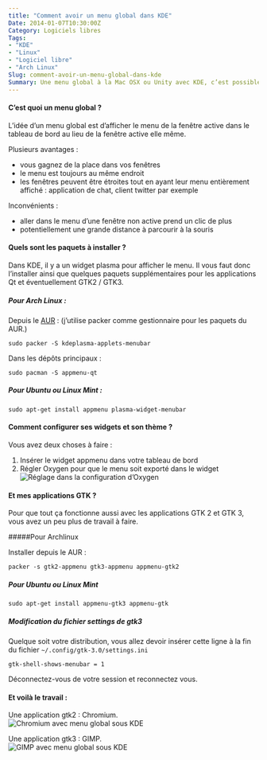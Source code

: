 ```yaml
---
title: "Comment avoir un menu global dans KDE"
Date: 2014-01-07T10:30:00Z
Category: Logiciels libres
Tags: 
- "KDE"
- "Linux"
- "Logiciel libre"
- "Arch Linux"
Slug: comment-avoir-un-menu-global-dans-kde
Summary: Une menu global à la Mac OSX ou Unity avec KDE, c’est possible !
---
```



#### C’est quoi un menu global ?
L’idée d’un menu global est d’afficher le menu de la fenêtre active dans le tableau de bord au lieu de la fenêtre active elle même.

Plusieurs avantages :

* vous gagnez de la place dans vos fenêtres
* le menu est toujours au même endroit
* les fenêtres peuvent être étroites tout en ayant leur menu entièrement affiché : application de chat, client twitter par exemple

Inconvénients :

* aller dans le menu d’une fenêtre non active prend un clic de plus
* potentiellement une grande distance à parcourir à la souris

#### Quels sont les paquets à installer ?
Dans KDE, il y a un widget plasma pour afficher le menu.
Il vous faut donc l’installer ainsi que quelques paquets supplémentaires pour les applications Qt et éventuellement GTK2 / GTK3.

##### Pour Arch Linux :
Depuis le [AUR](https://aur.archlinux.org) : (j’utilise packer comme gestionnaire pour les paquets du AUR.)

    sudo packer -S kdeplasma-applets-menubar

Dans les dépôts principaux :

    sudo pacman -S appmenu-qt

##### Pour Ubuntu ou Linux Mint :

    sudo apt-get install appmenu plasma-widget-menubar

#### Comment configurer ses widgets et son thème ? 
Vous avez deux choses à faire :

1. Insérer le widget appmenu dans votre tableau de bord
2. Régler Oxygen pour que le menu soit exporté dans le widget
![Réglage dans la configuration d’Oxygen](/img/kde-appmenu-oxygen.png)

#### Et mes applications GTK ?
Pour que tout ça fonctionne aussi avec les applications GTK 2 et GTK 3, vous avez un peu plus de travail à faire.

#####Pour Archlinux

Installer depuis le AUR :

    packer -s gtk2-appmenu gtk3-appmenu appmenu-gtk2

##### Pour Ubuntu ou Linux Mint

    sudo apt-get install appmenu-gtk3 appmenu-gtk

##### Modification du fichier settings de gtk3
Quelque soit votre distribution, vous allez devoir insérer cette ligne à la fin du fichier  `~/.config/gtk-3.0/settings.ini`

    gtk-shell-shows-menubar = 1

Déconnectez-vous de votre session et reconnectez vous.

#### Et voilà le travail :
Une application gtk2 : Chromium.  
![Chromium avec menu global sous KDE](/img/kde-appmenu-gtk2.png)

Une application gtk3 : GIMP.  
![GIMP avec menu global sous KDE](/img/kde-appmenu-gtk3.png)


